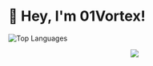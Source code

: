 # 👋 Hey, I'm 01Vortex!
![Top Languages](https://github-readme-stats.vercel.app/api/top-langs/?username=01Vortex&layout=compact&theme=light)


<div align="center"> <img src="https://github-readme-stats.vercel.app/api/top-langs/?username=sun0225SUN&hide_title=true&hide_border=true&layout=compact&langs_count=6&text_color=000&icon_color=fff&bg_color=0,52fa5a,4dfcff,c64dff&theme=graywhite" /> </div>
